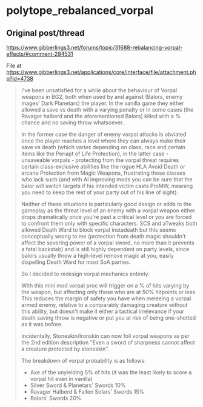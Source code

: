 # polytope_rebalanced_vorpal

## Original post/thread
https://www.gibberlings3.net/forums/topic/31688-rebalancing-vorpal-effects/#comment-284531

File at https://www.gibberlings3.net/applications/core/interface/file/attachment.php?id=4738

>  I've been unsatisfied for a while about the behaviour of Vorpal weapons in BG2, both when used by and against (Balors, enemy mages' Dark Planetars) the player. In the vanilla game they either allowed a save vs death with a varying penalty or in some cases (the Ravager halberd and the aforementioned Balors) killed with a % chance and no saving throw whatsoever.
>
> In the former case the danger of enemy vorpal attacks is obviated once the player reaches a level where they can always make their save vs death (which varies depending on class, race and certain items like the Periapt of Life Protection), in the latter case - unsaveable vorpals - protecting from the vorpal threat requires certain class-exclusive abilities like the rogue HLA Avoid Death or arcane Protection from Magic Weapons, frustrating those classes who lack such (and with AI improving mods you can be sure that the balor will switch targets if his intended victim casts ProMW, meaning you need to keep the rest of your party out of his line of sight).
>
> Neither of these situations is particularly good design or adds to the gameplay as the threat level of an enemy with a vorpal weapon either drops dramatically once you're past a critical level or you are forced to confront them only with specific characters. SCS and aTweaks both allowed Death Ward to block vorpal instadeath but this seems conceptually wrong to me (protection from death magic shouldn't affect the severing power of a vorpal sword, no more than it prevents a fatal backstab) and is still highly dependent on party levels, since balors usually throw a high-level remove magic at you, easily dispelling Death Ward for most SoA parties.
>
> So I decided to redesign vorpal mechanics entirely.
>
> With this mini mod vorpal proc will trigger on a % of hits varying by the weapon, but affecting only those who are at 50% hitpoints or less. This reduces the margin of safety you have when meleeing a vorpal armed enemy, relative to a comparably damaging creature without this ability, but doesn't make it either a tactical irrelevance if your death saving throw is negative or put you at risk of being one-shotted as it was before.
>
> Incidentally, Stoneskin/Ironskin can now foil vorpal weapons as per the 2nd edition description "Even a sword of sharpness cannot affect a creature protected by stoneskin".
>
> The breakdown of vorpal probability is as follows:
>
> - Axe of the unyielding 5% of hits (it was the least likely to score a vorpal hit even in vanilla)  
> - Silver Sword & Planetars' Swords 10% 
> - Ravager Halberd & Fallen Solars' Swords 15%
> - Balors' Swords 20%
